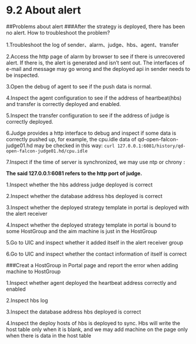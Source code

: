 # 9.2 About alert

##Problems about alert
###After the strategy is deployed, there has been no alert. How to troubleshoot the problem?

1.Troubleshoot the log of sender、alarm、judge、hbs、agent、transfer

2.Access the http page of alarm by browser to see if there is unrecovered alert. If there is, the alert is generated and isn’t sent out. The interfaces of e-mail and message may go wrong and the deployed api in sender needs to be inspected.

3.Open the debug of agent to see if the push data is normal.

4.Inspect the agent configuration to see if the address of heartbeat(hbs) and transfer is correctly deployed and enabled.

5.Inspect the transfer configuration to see if the address of judge is correctly deployed.

6.Judge provides a http interface to debug and inspect if some data is correctly pushed up, for example, the cpu.idle data of qd-open-falcon-judge01.hd may be checked in this way: 
```curl 127.0.0.1:6081/history/qd-open-falcon-judge01.hd/cpu.idle```

7.Inspect if the time of server is synchronized, we may use ntp or chrony : 

**The said 127.0.0.1:6081 refers to the http port of judge.**

1.Inspect whether the hbs address judge deployed is correct

2.Inspect whether the database address hbs deployed is correct

3.Inspect whether the deployed strategy template in portal is deployed with the alert receiver

4.Inspect whether the deployed strategy template in portal is bound to some HostGroup and the aim machine is just in the HostGroup

5.Go to UIC and inspect whether it added itself in the alert receiver group

6.Go to UIC and inspect whether the contact information of itself is correct

###Creat a HostGroup in Portal page and report the error when adding machine to HostGroup

1.Inspect whether agent deployed the heartbeat address correctly and enabled

2.Inspect hbs log

3.Inspect the database address hbs deployed is correct

4.Inspect the deploy hosts of hbs is deployed to sync. Hbs will write the host table only when it is blank, and we may add machine on the page only when there is data in the host table
